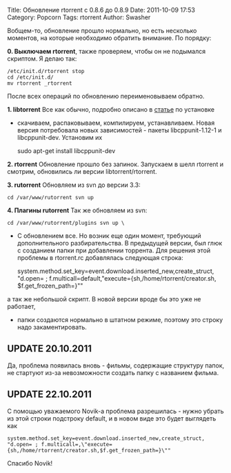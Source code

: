 Title: Обновление rtorrent с 0.8.6 до 0.8.9
Date: 2011-10-09 17:53
Category: Popcorn
Tags: rtorrent
Author: Swasher


Вобщем-то, обновление прошло нормально, но есть несколько моментов, на
которые необходимо обратить внимание. По порядку:

**0. Выключаем rtorrent**, также проверяем, чтобы он не подымался скриптом. Я делаю так:

    /etc/init.d/rtorrent stop
    cd /etc/init.d/
    mv rtorrent _rtorrent

После всех операций по обновлению переименовываем обратно.

**1. libtorrent** Все как обычно, подробно описано в [статье](|filename|Установка-rtorrent-rutorrent-на-ubuntu-server-10-04.md)  по установке
- скачиваем, распаковываем, компилируем, устанавливаем. Новая версия потребовала новых зависимостей - пакеты
libcppunit-1.12-1 и libcppunit-dev. Установим их 

    sudo apt-get install libcppunit-dev

**2. rtorrent** Обновление прошло без запинок. Запускаем в шелл rtorrent и смотрим, обновились ли версии libtorrent/rtorrent. 

**3. rutorrent** Обновляем из svn до версии 3.3:

    cd /var/www/rutorrent svn up 

**4. Плагины rutorrent** Так же обновляем из svn: 

    cd /var/www/rutorrent/plugins svn up \

* С обновлением все. Но возник еще один момент, требующий дополнительного разбирательства. В
предыдущей версии, был глюк с созданием папки при добавлении торрента.
Для решения этой проблемы в rtorrent.rc добавлялась следующая строка:

    system.method.set_key=event.download.inserted_new,create_struct,\
    "d.open= ; f.multicall=default,\"execute={sh,/home/rtorrent/creator.sh,\
    $f.get_frozen_path=}\""

а так же небольшой скрипт. В новой версии вроде бы это уже не работает,
- папки создаются нормально в штатном режиме, поэтому это строку надо
закаментировать. 

UPDATE 20.10.2011 
-----------------

Да, проблема появилась вновь -
фильмы, содержащие структуру папок, не стартуют из-за невозможности
создать папку с названием фильма. 

UPDATE 22.10.2011 
-----------------

С помощью уважаемого Novik-а проблема разрешилась - нужно убрать из этой строки подстроку
default, и в новом виде это будет выглядеть как

    system.method.set_key=event.download.inserted_new,create_struct,  
    "d.open= ; f.multicall=,\"execute={sh,/home/rtorrent/creator.sh,$f.get_frozen_path=}\""

Спасибо Novik!
